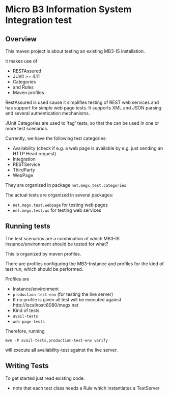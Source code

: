Micro B3 Information System Integration test
=====

## Overview

This maven project is about testing an existing MB3-IS installation.

it makes use of

* RESTAssured
* JUnit >= 4.11
 * Categories
 * and Rules
* Maven profiles


RestAssured is used cause it simplifies testing of REST web services and has support for simple web page tests. It supports XML and JSON parsing and several authentication mechanisms.

JUnit Categories are used to 'tag' tests, so that the can be used in one or more test scenarios. 

Currently, we have the following test categories:

* Availability (check if e.g. a web page is available by e.g. just sending an HTTP Head request)
* Integration 
* RESTService
* ThirdParty
* WebPage

They are organized in package `net.megx.test.categories`

The actual tests are organized in several packages: 

* `net.megx.test.webpage` for testing web pages
* `net.megx.test.ws` for testing web services

<!--
TODO name sub page packages by symbolic module/component name
-->

## Running tests

The test scenarios are a combination of which MB3-IS instance/environment should be tested for what?

This is organized by maven profiles.

There are profiles configuring the MB3-Instance and profiles for the kind of test run, which should be performed.

Profiles are

* Instance/environment
 * `production-test-env` (for testing the live server)
 * If no profile is given all test will be executed against http://localhost:8080/megx.net
* Kind of tests
 * `avail-tests` 
 * `web-page-tests`

Therefore, running


    mvn -P avail-tests,production-test-env verify


will execute all availability-test against the live server.


## Writing Tests

To get started just read existing code.

* note that each test class needs a Rule which instantiates a TestServer

